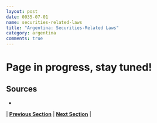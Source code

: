 ```yaml
---
layout: post
date: 0035-07-01
name: securities-related-laws
title: "Argentina: Securities-Related Laws"
category: argentina
comments: true
---
```


# Page in progress, stay tuned!

Sources 
--- 
- 


| **[Previous Section](https://neo-project.github.io/global-blockchain-compliance-hub//argentina/argentina-laws-token-sales.html)** | **[Next Section](https://neo-project.github.io/global-blockchain-compliance-hub//argentina/argentina-privacy-and-data-protection.html)** |
